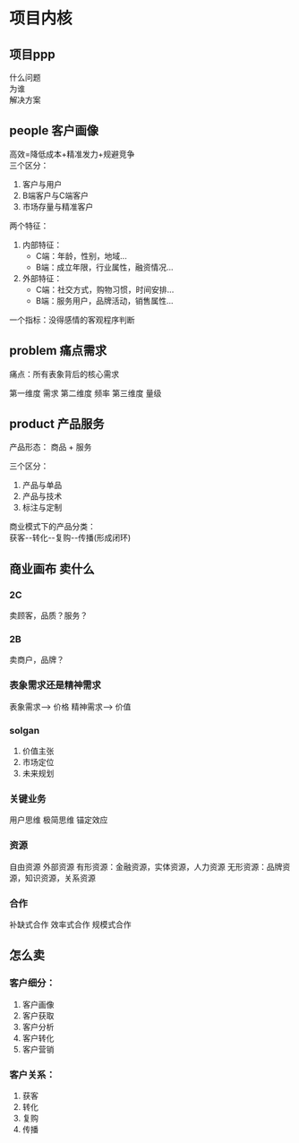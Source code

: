 # 项目内核
## 项目ppp
什么问题  
为谁  
解决方案
## people 客户画像
高效=降低成本+精准发力+规避竞争  
三个区分：
1. 客户与用户
2. B端客户与C端客户
3. 市场存量与精准客户

两个特征：
1. 内部特征：
    - C端：年龄，性别，地域...
    - B端：成立年限，行业属性，融资情况...
2. 外部特征：
    - C端：社交方式，购物习惯，时间安排...
    - B端：服务用户，品牌活动，销售属性...

一个指标：没得感情的客观程序判断

## problem 痛点需求
痛点：所有表象背后的核心需求

第一维度  需求
第二维度  频率
第三维度  量级

## product 产品服务

产品形态： 商品 + 服务

三个区分：
1. 产品与单品
2. 产品与技术
3. 标注与定制

商业模式下的产品分类：  
获客--转化--复购--传播(形成闭环)

## 商业画布 卖什么
### 2C
卖顾客，品质？服务？
### 2B
卖商户，品牌？
### 表象需求还是精神需求
表象需求--> 价格 
精神需求--> 价值

### solgan
1. 价值主张
2. 市场定位
3. 未来规划

### 关键业务
用户思维
极简思维
锚定效应

### 资源
自由资源
外部资源
有形资源：金融资源，实体资源，人力资源
无形资源：品牌资源，知识资源，关系资源

### 合作
补缺式合作
效率式合作
规模式合作

## 怎么卖
### 客户细分：
1. 客户画像
2. 客户获取
3. 客户分析
4. 客户转化
5. 客户营销

### 客户关系：
1. 获客
2. 转化
3. 复购
4. 传播
